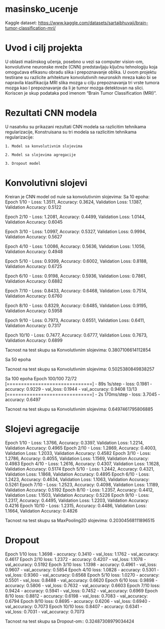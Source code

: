 # masinsko_ucenje
Kaggle dataset: https://www.kaggle.com/datasets/sartajbhuvaji/brain-tumor-classification-mri/

# Uvod i cilj projekta

U oblasti mašinskog učenja, posebno u vezi sa computer vision-om, konvolutivne neuronske mreže (CNN) predstavljaju ključnu tehnologiju koja omogućava efikasnu obradu slika i prepoznavanje oblika. 
U ovom projektu testirane su razlicite arhitekture konvolutivnih neuronskih mreza kako bi se napravila klasifikacija MRI slika mozga u cilju prepoznavanja tri vrste tumora mozga kao I prepoznavanje da li je tumor mozga detektovan na slici. Koriscen je skup podataka pod imenom “Brain Tumor Classification (MRI)”.

# Rezultati CNN modela

U nasatvku su prikazani rezultati CNN modela sa razlicitim tehnikama regularizacije, 
Konstruisana su tri modela sa razlicitim tehnikama regularizacije:

    1. Model sa konvolutivnim slojevima
    
    2. Model sa slojevima agregacije
    
    3. Dropout model
    
# Konvolutivni slojevi

Kreiran je CNN model od nuie sa konvolutivnim slojevima:
Sa 10 epoha:
Epoch 1/10 - Loss: 1.3511, Accuracy: 0.3624, Validation Loss: 1.1387, Validation Accuracy: 0.5122

Epoch 2/10 - Loss: 1.2081, Accuracy: 0.4499, Validation Loss: 1.0144, Validation Accuracy: 0.6045

Epoch 3/10 - Loss: 1.0997, Accuracy: 0.5327, Validation Loss: 0.9994, Validation Accuracy: 0.5627

Epoch 4/10 - Loss: 1.0086, Accuracy: 0.5636, Validation Loss: 1.1056, Validation Accuracy: 0.4948

Epoch 5/10 - Loss: 0.9399, Accuracy: 0.6002, Validation Loss: 0.8188, Validation Accuracy: 0.6725

Epoch 6/10 - Loss: 0.9198, Accuracy: 0.5936, Validation Loss: 0.7861, Validation Accuracy: 0.6882

Epoch 7/10 - Loss: 0.8433, Accuracy: 0.6468, Validation Loss: 0.7514, Validation Accuracy: 0.6760

Epoch 8/10 - Loss: 0.8329, Accuracy: 0.6485, Validation Loss: 0.9195, Validation Accuracy: 0.5958

Epoch 9/10 - Loss: 0.7973, Accuracy: 0.6551, Validation Loss: 0.6411, Validation Accuracy: 0.7317

Epoch 10/10 - Loss: 0.7477, Accuracy: 0.6777, Validation Loss: 0.7673, Validation Accuracy: 0.6899


Tacnost na test skupu sa Konvolutivnim slojevima: 0.3807106614112854

Sa 50 epoha

Tacnost na test skupu sa Konvolutivnim slojevima: 0.5025380849838257

Sa 100 epoha 
Epoch 100/100
72/72 [==============================] - 89s 1s/step - loss: 0.1981 - accuracy: 0.9229 - val_loss: 0.1944 - val_accuracy: 0.9408
13/13 [==============================] - 2s 170ms/step - loss: 3.7045 - accuracy: 0.6497

Tacnost na test skupu sa Konvolutivnim slojevima: 0.6497461795806885

# Slojevi agregacije

Epoch 1/10 - Loss: 1.3766, Accuracy: 0.3397, Validation Loss: 1.2214, Validation Accuracy: 0.4965
Epoch 2/10 - Loss: 1.2869, Accuracy: 0.4003, Validation Loss: 1.2033, Validation Accuracy: 0.4582
Epoch 3/10 - Loss: 1.2786, Accuracy: 0.4055, Validation Loss: 1.1569, Validation Accuracy: 0.4983
Epoch 4/10 - Loss: 1.2616, Accuracy: 0.4307, Validation Loss: 1.1628, Validation Accuracy: 0.5174
Epoch 5/10 - Loss: 1.2442, Accuracy: 0.4321, Validation Loss: 1.1868, Validation Accuracy: 0.4895
Epoch 6/10 - Loss: 1.2423, Accuracy: 0.4634, Validation Loss: 1.1063, Validation Accuracy: 0.5261
Epoch 7/10 - Loss: 1.2523, Accuracy: 0.4098, Validation Loss: 1.1189, Validation Accuracy: 0.5192
Epoch 8/10 - Loss: 1.2357, Accuracy: 0.4412, Validation Loss: 1.1503, Validation Accuracy: 0.5226
Epoch 9/10 - Loss: 1.2317, Accuracy: 0.4495, Validation Loss: 1.2203, Validation Accuracy: 0.4216
Epoch 10/10 - Loss: 1.2315, Accuracy: 0.4486, Validation Loss: 1.1664, Validation Accuracy: 0.4826

Tacnost na test skupu sa MaxPooling2D  slojevima:  0.20304568111896515

# Dropout

Epoch 1/10 loss: 1.3698 - accuracy: 0.3410 - val_loss: 1.1762 - val_accuracy: 0.4617 
Epoch 2/10 loss: 1.2372 - accuracy: 0.4207 - val_loss: 1.1078 - val_accuracy: 0.5192 
Epoch 3/10 loss: 1.1398 - accuracy: 0.4961 - val_loss: 0.9607 - val_accuracy: 0.5854 
Epoch 4/10 loss: 1.0828 - accuracy: 0.5301 - val_loss: 0.9360 - val_accuracy: 0.6568 
Epoch 5/10 loss: 1.0270 - accuracy: 0.5501 - val_loss: 0.8488 - val_accuracy: 0.6620 
Epoch 6/10 loss: 0.9898 - accuracy: 0.5806 - val_loss: 0.7632 - val_accuracy: 0.6603 
Epoch 7/10 loss: 0.9424 - accuracy: 0.5941 - val_loss: 0.7452 - val_accuracy: 0.6969 
Epoch 8/10 loss: 0.8812 - accuracy: 0.6198 - val_loss: 0.7083 - val_accuracy: 0.6794 
Epoch 9/10 loss: 0.8695 - accuracy: 0.6206 - val_loss: 0.6940 - val_accuracy: 0.7073 
Epoch 10/10 loss: 0.8407 - accuracy: 0.6341 - val_loss: 0.7031 - val_accuracy: 0.7073 

Tacnost na test skupu sa Dropout-om:: 0.32487308979034424
